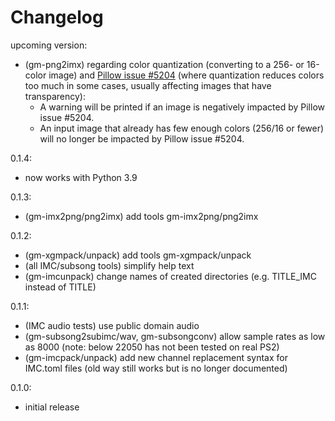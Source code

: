 # Changelog

upcoming version:
- (gm-png2imx) regarding color quantization (converting to a 256- or 16-color image) and
  [Pillow issue #5204](https://github.com/python-pillow/Pillow/issues/5204) (where
  quantization reduces colors too much in some cases, usually affecting images that have
  transparency):
  - A warning will be printed if an image is negatively impacted by  Pillow issue #5204.
  - An input image that already has few enough colors (256/16 or fewer) will no longer
    be impacted by Pillow issue #5204.

0.1.4:
- now works with Python 3.9

0.1.3:
- (gm-imx2png/png2imx) add tools gm-imx2png/png2imx


0.1.2:
- (gm-xgmpack/unpack) add tools gm-xgmpack/unpack
- (all IMC/subsong tools) simplify help text
- (gm-imcunpack) change names of created directories (e.g. TITLE_IMC instead of TITLE)


0.1.1:
- (IMC audio tests) use public domain audio 
- (gm-subsong2subimc/wav, gm-subsongconv) allow sample rates as low as 8000 (note: below
  22050 has not been tested on real PS2)
- (gm-imcpack/unpack) add new channel replacement syntax for IMC.toml files (old
  way still works but is no longer documented)


0.1.0:
 - initial release

